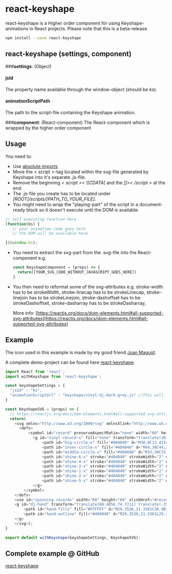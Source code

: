 # react-keyshape

react-keyshape is a Higher order component för using Keyshape-animations in React projects. Please note that this is a beta-release.

```sh
npm install --save react-keyshape
```


## react-keyshape (settings, component)
###__settings__: (Object)

#### jsId
The property name available through the window-object (should be *ks*).

#### animationScriptPath
The path to the script-file containing the Keyshape animation.

###__component__: (React-component)
The React-component which is wrapped by the higher order component 

Usage
-----

You need to:
- Use [absolute imports](https://medium.com/@ktruong008/absolute-imports-with-create-react-app-4338fbca7e3d)
- Move the < script >-tag located within the svg-file generated by Keyshape into it's separate .js-file. 
- Remove the beginning *< script >< ![CDATA[* and the *]]>< /script >* at the end. 
- The .js-file you create has to be located under *[ROOT]/scripts/[PATH_TO_YOUR_FILE]*.
- You might need to wrap the "playing-part" of the script in a document-ready block so it doesn't execute until the DOM is available.
```js
// self executing function here
(function(ks) {
   // your animation code goes here
   // the DOM will be available here

})(window.ks);
```

- You need to extract the svg-part from the .svg-file into the React-component e.g.
  ```js
  const KeyshapeComponent = (props) => {
    return([YOUR_SVG_CODE_WITHOUT_JAVASCRIPT_GOES_HERE])
  }
  ```

- You then need to reformat some of the svg-attributes e.g.
  stroke-width has to be strokeWidth,
  stroke-linecap has to be strokeLinecap,
  stroke-linejoin has to be strokeLinejoin,
  stroke-dashoffset has to be strokeDashoffset,
  stroke-dasharray has to be strokeDasharray,
    
  More info: 
  [https://reactjs.org/docs/dom-elements.html#all-supported-svg-attributes](https://reactjs.org/docs/dom-elements.html#all-supported-svg-attributes)

Example
-------

The icon used in this example is made by my good friend [Juan Maguid](https://beta.designforventures.co/Free-Animated-SVG-Icons/). 

A complete demo-project can be found here [react-keyshape](https://github.com/freedruk/react-keyshape). 

```js
import React from 'react';
import withKeyshape from 'react-keyshape';

const keyshapeSettings = {
  "jsId" : "ks",
  "animationScriptUrl" : "keyshape/vinyl-dj-dark-grey.js" //This will look for [ROOT]/scripts/keyshape/vinyl-dj-dark-grey.js
}

const KeyshapeSVG = (props) => {
  // https://reactjs.org/docs/dom-elements.html#all-supported-svg-attributes
  return(
    <svg xmlns="http://www.w3.org/2000/svg" xmlnsXlink="http://www.w3.org/1999/xlink" width="80" height="80" viewBox="0 0 80 80">
      <defs>
          <symbol id="record" preserveAspectRatio="none" width="60" height="60" viewBox="0 0 60 60" overflow="visible">
            <g id="vinyl-record-x" fill="none" transform="translate(30,30) rotate(360) translate(-30,-30)">
                <path id="big-circle-x" fill="#404040" d="M30,0C13.4314,0,0,13.4314,0,30C0.01875,46.5607,13.4393,59.9812,30,60C46.5686,60,60,46.5686,60,30C60,13.4314,46.5686,0,30,0zM30,58C14.5361,58,2.00004,45.4639,2.00004,30C2.01738,14.5432,14.5432,2.01738,30,2.00004C45.4639,2.00004,58,14.5361,58,30C58,45.4639,45.4639,58,30,58z" transform="translate(30,30) translate(-30,-30)"/>
                <path id="inner-circle-x" fill="#404040" d="M44,30C44,22.268,37.732,16,30,16C22.2716,16.0086,16.0086,22.2716,16,30C16,37.732,22.268,44,30,44C37.732,44,44,37.732,44,30zM18,30C18,23.3726,23.3726,18,30,18C36.6244,18.0074,41.9926,23.3756,42,30C42,36.6274,36.6274,42,30,42C23.3726,42,18,36.6274,18,30z" transform="translate(30,30) translate(-30,-30)"/>
                <path id="middle-circle-x" fill="#404040" d="M33,30C33,28.3432,31.6568,27,30,27C28.3439,27.0018,27.0018,28.3439,27,30C27,31.6568,28.3431,33,30,33C31.6569,33,33,31.6568,33,30zM29,30C29,29.4477,29.4477,29,30,29C30.5521,29.0006,30.9995,29.4479,31,30C31,30.5523,30.5523,31,30,31C29.4477,31,29,30.5523,29,30z" transform="translate(30,30) translate(-30,-30)"/>
                <path id="shine-6-x" stroke="#404040" strokeWidth="2" d="M55,30L55,30C54.9846,43.8003,43.8002,54.9846,29.9989,54.9999L30,55L30,55C43.8011,54.9843,54.9843,43.8011,55,30.0011L55,30Z" strokeLinecap="round" strokeLinejoin="round" strokeDasharray="79 79" strokeDashoffset="79"/>
                <path id="shine-4-x" stroke="#404040" strokeWidth="2" d="M45.4974,37.0001L45.4972,36.9999L45.4972,36.9996C43.7916,40.7704,40.7709,43.791,37.0001,45.4966L37,45.4967L37,45.4965L37.0001,45.4966C40.7708,43.7913,43.7915,40.771,45.4974,37.0001z" strokeLinecap="round" strokeLinejoin="round" strokeDasharray="25 25" strokeDashoffset="25"/>
                <path id="shine-3-x" stroke="#404040" strokeWidth="2" d="M29.9989,5C16.1989,5.01575,5.01575,16.1989,5,29.9989L4.99992,30L4.99996,30C5.0154,16.1997,16.1998,5.0154,30.0011,5.00008L30,5.00004L30,5L29.9989,5Z" strokeLinecap="round" strokeLinejoin="round" strokeDasharray="79 79" strokeDashoffset="79"/>
                <path id="shine-1-x" stroke="#404040" strokeWidth="2" d="M23,14.5033L23.0001,14.5033L23,14.5033C23,14.5033,23,14.5033,23,14.5034L23,14.5033ZM23,14.5034C23,14.5034,23,14.5034,23,14.5034L22.9999,14.5034C19.2292,16.2087,16.2085,19.229,14.5026,22.9998L14.5026,23.0002L14.5026,23.0002L14.5028,23.0004C16.2084,19.2296,19.2291,16.209,22.9999,14.5034L23,14.5033L23,14.5034Z" strokeLinecap="round" strokeLinejoin="round" strokeDasharray="25 25" strokeDashoffset="25"/>
                <path id="shine-2-x" stroke="#404040" strokeWidth="2" d="M25.5507,9.01385C17.1913,10.6996,10.6616,17.2463,9.00032,25.615C8.99927,25.6204,8.99936,25.6203,8.99945,25.6203C8.99996,25.6203,8.9988,25.6202,8.99719,25.6199C8.99961,25.6203,8.99975,25.6204,8.99982,25.6205L8.99999,25.6213C10.6603,17.2539,17.19,10.7041,25.5507,9.01385zM25.6188,9.00019C25.6206,8.99985,25.6223,8.99951,25.624,8.99916C25.6189,9.00017,25.6188,9.00015,25.6188,9.00019zM25.5507,9.01385C25.5734,9.00926,25.5961,9.00471,25.6188,9.00019C25.6188,9.00027,25.6189,9.00024,25.6188,9.00024L25.6136,9.00127C25.5926,9.00544,25.5716,9.00963,25.5507,9.01385z" strokeLinecap="round" strokeLinejoin="round" strokeDasharray="50 50" strokeDashoffset="50"/>
                <path id="shine-5-x" stroke="#404040" strokeWidth="2" d="M25.5507,9.01385C17.1913,10.6996,10.6616,17.2463,9.00032,25.615C8.99927,25.6204,8.99936,25.6203,8.99945,25.6203C8.99996,25.6203,8.9988,25.6202,8.99719,25.6199C8.99961,25.6203,8.99975,25.6204,8.99982,25.6205L8.99999,25.6213C10.6603,17.2539,17.19,10.7041,25.5507,9.01385zM25.6188,9.00019C25.6206,8.99985,25.6223,8.99951,25.624,8.99916C25.6189,9.00017,25.6188,9.00015,25.6188,9.00019zM25.5507,9.01385C25.5734,9.00926,25.5961,9.00471,25.6188,9.00019C25.6188,9.00027,25.6189,9.00024,25.6188,9.00024L25.6136,9.00127C25.5926,9.00544,25.5716,9.00963,25.5507,9.01385z" strokeLinecap="round" strokeLinejoin="round" strokeDasharray="50 50" strokeDashoffset="50" transform="translate(43.0811,42.6889) rotate(-180) translate(-17.3106,-17.3102)"/>
            </g>
        </symbol>
    </defs>
    <use id="spinning-records" width="60" height="60" xlinkHref="#record" transform="translate(40,40) rotate(360) translate(-30,-30)"/>
    <g id="dj-hand" transform="translate(60.4856,74.7211) translate(-15.4856,-45.7211)">
        <path id="hand-fills" fill="#FFFFFF" d="M29.3536,21.3361C30.9814,22.3736,31.4604,24.5339,30.4239,26.1622L20.4122,41.8311C18.764,44.425,15.9014,45.993,12.8282,45.9854L9.00002,45.9854C4.03174,45.98,0.00541556,41.9537,2.49226e-05,36.9854L2.49226e-05,11.0255C-0.00349071,10.0962,0.365064,9.20402,1.02342,8.54801C1.68225,7.89469,2.57206,7.52742,3.49995,7.52555C4.02014,7.52836,4.53307,7.64906,4.99995,7.87852L4.99995,7.2716C4.99842,5.33555,6.56393,3.76336,8.49999,3.75691C9.02018,3.75973,9.53299,3.88031,9.99999,4.10941L9.99999,3.50004C9.99999,1.56703,11.567,0,13.5,0C15.433,0,17.0001,1.56703,17.0001,3.50004L17.0001,4.10402C17.4675,3.87668,17.9802,3.75738,18.5001,3.75492C20.4321,3.75727,21.9978,5.32289,22.0001,7.25496L22.0001,26.3413L24.5176,22.3977C25.0181,21.6156,25.8083,21.0639,26.7149,20.8635C27.6222,20.6577,28.5742,20.8282,29.3536,21.3361z"/>
        <path id="hand-outline" fill="#404040" d="M29.3536,21.3361L29.3536,21.3361C28.5742,20.8282,27.6222,20.6577,26.7149,20.8635C25.8083,21.0639,25.0181,21.6156,24.5176,22.3977L22.0001,26.3413L22.0001,7.25496C21.9978,5.32289,20.4321,3.75727,18.5001,3.75492C17.9802,3.75738,17.4675,3.87668,17.0001,4.10402L17.0001,3.50004C17.0001,1.56703,15.433,0,13.5,0C11.567,0,9.99999,1.56703,9.99999,3.50004L9.99999,4.10941C9.53299,3.88031,9.02018,3.75973,8.49999,3.75691C6.56393,3.76336,4.99842,5.33555,4.99995,7.2716L4.99995,7.87852C4.53307,7.64906,4.02014,7.52836,3.49995,7.52555C2.57206,7.52742,1.68225,7.89469,1.02342,8.54801C0.365064,9.20402,-0.00349071,10.0962,2.49226e-05,11.0255L2.49226e-05,36.9854C0.00541556,41.9537,4.03174,45.98,9.00002,45.9854L12.8282,45.9854C15.9014,45.993,18.764,44.425,20.4122,41.8311L30.4239,26.1622C31.4604,24.5339,30.9814,22.3736,29.3536,21.3361zM28.7374,25.087L28.7374,25.087L18.7266,40.7551C17.4442,42.7719,15.2181,43.9911,12.8282,43.9855L9.00002,43.9855C5.136,43.9808,2.00475,40.8496,2.00006,36.9855L2.00006,11.0255C1.99795,10.6273,2.1551,10.2446,2.43659,9.96293C2.86924,9.5325,3.51917,9.40641,4.08143,9.64371C4.6437,9.88102,5.00663,10.4346,5.00006,11.0449L5.00006,21.1007C5.00006,21.653,5.44784,22.1006,6.00002,22.1006C6.55233,22.1006,6.99999,21.653,6.99999,21.1007L6.99999,7.2716C6.99483,6.7323,7.27948,6.23156,7.74577,5.96039C8.21206,5.68922,8.78792,5.68922,9.2542,5.96039C9.72049,6.23156,10.0053,6.73219,9.99999,7.2716L9.99999,21.1007C9.99999,21.653,10.4476,22.1006,10.9999,22.1006C11.5523,22.1006,11.9999,21.653,11.9999,21.1007L11.9999,3.50016C11.9948,2.96086,12.2794,2.46012,12.7457,2.18895C13.212,1.91777,13.7878,1.91777,14.2541,2.18895C14.7204,2.46012,15.0052,2.96074,14.9999,3.50016L14.9999,21.0997C14.9999,21.652,15.4476,22.0997,15.9999,22.0997C16.5522,22.0997,16.9998,21.6519,16.9998,21.0997L16.9998,7.27547C16.9994,6.87035,17.1594,6.48164,17.4451,6.19441C17.7226,5.91117,18.1033,5.7525,18.4998,5.75496C19.3279,5.7559,19.9989,6.42691,19.9998,7.25496L19.9998,29.7656C20.0049,29.8003,20.0118,29.8346,20.0206,29.8686C20.027,29.9361,20.0404,30.0027,20.0606,30.0674C20.1192,30.2535,20.2334,30.4173,20.3876,30.5368C20.415,30.5589,20.4315,30.5891,20.4618,30.6083C20.4852,30.6232,20.5123,30.6244,20.5364,30.6371C20.6562,30.6956,20.785,30.7335,20.9174,30.7489C20.946,30.7514,20.9706,30.7656,20.9999,30.7656C21.0354,30.7605,21.0706,30.7534,21.1051,30.7444C21.1709,30.7379,21.2358,30.7249,21.2989,30.7054C21.4183,30.6666,21.5295,30.6061,21.6269,30.527C21.6803,30.4825,21.7289,30.4322,21.7716,30.3772C21.7933,30.3502,21.8234,30.3338,21.8426,30.3038L26.2,23.4785C26.6456,22.7816,27.571,22.5762,28.2696,23.0191C28.9683,23.4621,29.1777,24.3866,28.7374,25.087z"/>
    </g>
    </svg>);
}

export default withKeyshape(keyshapeSettings, KeyshapeSVG);
```

Complete example @ GitHub
-------------------------

[react-keyshape](https://github.com/freedruk/react-keyshape)
